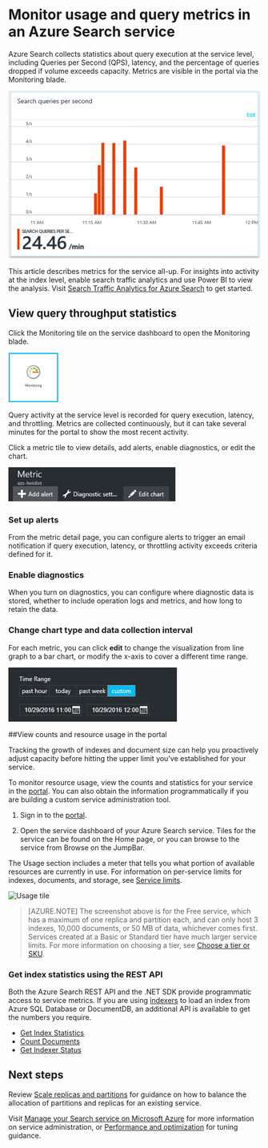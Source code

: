 <properties 
   pageTitle="Monitor usage and statistics in an Azure Search service | Microsoft Azure" 
   description="Track resource consumption and index size for Azure Search, a hosted cloud search service on Microsoft Azure." 
   services="search" 
   documentationCenter="" 
   authors="HeidiSteen" 
   manager="jhubbard" 
   editor=""
   tags="azure-portal"/>

<tags
   ms.service="search"
   ms.devlang="na"
   ms.topic="article"
   ms.tgt_pltfrm="na"
   ms.workload="required" 
   ms.date="10/29/2016"
   ms.author="heidist"/>

# Monitor usage and query metrics in an Azure Search service

Azure Search collects statistics about query execution at the service level, including Queries per Second (QPS), latency, and the percentage of queries dropped if volume exceeds capacity. Metrics are visible in the portal via the Monitoring blade.

   ![Screenshot of QPS activity][5]

This article describes metrics for the service all-up. For insights into activity at the index level, enable search traffic analytics and use Power BI to view the analysis. Visit [Search Traffic Analytics for Azure Search](search-traffic-analytics.md) to get started.

## View query throughput statistics

Click the Monitoring tile on the service dashboard to open the Monitoring blade.

   ![Monitoring tile][2]


Query activity at the service level is recorded for query execution, latency, and throttling. Metrics are collected continuously, but it can take several minutes for the portal to show the most recent activity. 

Click a metric tile to view details, add alerts, enable diagnostics, or edit the chart.

  ![Commands on the Metric blade][4]

### Set up alerts

From the metric detail page, you can configure alerts to trigger an email notification if query execution, latency, or throttling activity exceeds criteria defined for it.

### Enable diagnostics

When you turn on diagnostics, you can configure where diagnostic data is stored, whether to include operation logs and metrics, and how long to retain the data.

### Change chart type and data collection interval

For each metric, you can click **edit** to change the visualization from line graph to a bar chart, or modify the x-axis to cover a different time range.

  ![Time range configuration][3]

##View counts and resource usage in the portal 

Tracking the growth of indexes and document size can help you proactively adjust capacity before hitting the upper limit you've established for your service. 

To monitor resource usage, view the counts and statistics for your service in the [portal](https://portal.azure.com). You can also obtain the information programmatically if you are building a custom service administration tool.

1. Sign in to the [portal](https://portal.azure.com). 

2. Open the service dashboard of your Azure Search service. Tiles for the service can be found on the Home page, or you can browse to the service from Browse on the JumpBar. 

The Usage section includes a meter that tells you what portion of available resources are currently in use. For information on per-service limits for indexes, documents, and storage, see [Service limits](search-limits-quotas-capacity.md).

  ![Usage tile][1]

> [AZURE.NOTE] The screenshot above is for the Free service, which has a maximum of one replica and partition each, and can only host 3 indexes, 10,000 documents, or 50 MB of data, whichever comes first. Services created at a Basic or Standard tier have much larger service limits. For more information on choosing a tier, see [Choose a tier or SKU](search-sku-tier.md).

### Get index statistics using the REST API

Both the Azure Search REST API and the .NET SDK provide programmatic access to service metrics.  If you are using [indexers](https://msdn.microsoft.com/library/azure/dn946891.aspx) to load an index from Azure SQL Database or DocumentDB, an additional API is available to get the numbers you require. 

  + [Get Index Statistics](https://msdn.microsoft.com/library/azure/dn798942.aspx)
  + [Count Documents](https://msdn.microsoft.com/library/azure/dn798924.aspx)
  + [Get Indexer Status](https://msdn.microsoft.com/library/azure/dn946884.aspx)

## Next steps

Review [Scale replicas and partitions](search-limits-quotas-capacity.md) for guidance on how to balance the allocation of partitions and replicas for an existing service. 

Visit [Manage your Search service on Microsoft Azure](search-manage.md) for more information on service administration, or [Performance and optimization](search-performance-optimization.md) for tuning guidance.

<!--Image references-->
[1]: ./media/search-monitor-usage/AzureSearch-Monitor1.PNG
[2]: ./media/search-monitor-usage/AzSearch-Monitor-Tile.PNG
[3]: ./media/search-monitor-usage/AzSearch-Monitor-Intervals.PNG
[4]: ./media/search-monitor-usage/AzSearch-Monitor-AlertCmd.PNG
[5]: ./media/search-monitor-usage/AzSearch-Monitor-BarChart.PNG




 
